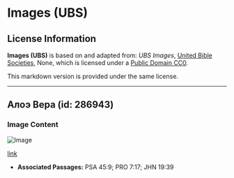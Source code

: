 # Images (UBS)

## License Information

**Images (UBS)** is based on and adapted from: _UBS Images_, [United Bible Societies](https://unitedbiblesocieties.org/), None, which is licensed under a [Public Domain CC0](https://creativecommons.org/public-domain/cc0/).

This markdown version is provided under the same license.



--------------------------------

## Алоэ Вера (id: 286943)

### Image Content

![Image](https://cdn.aquifer.bible/aquifer-content/resources/Media/WEB-0023_aloe_vera.jpg)

[link](https://cdn.aquifer.bible/aquifer-content/resources/Media/WEB-0023_aloe_vera.jpg)

* **Associated Passages:** PSA 45:9; PRO 7:17; JHN 19:39

